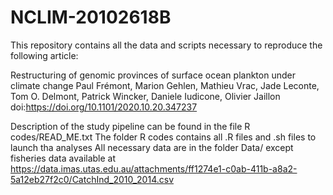 # NCLIM-20102618B
This repository contains all the data and scripts necessary to reproduce the following article:

Restructuring of genomic provinces of surface ocean plankton under climate change
Paul Frémont, Marion Gehlen, Mathieu Vrac, Jade Leconte, Tom O. Delmont, Patrick Wincker, Daniele Iudicone, Olivier Jaillon
doi:https://doi.org/10.1101/2020.10.20.347237

Description of the study pipeline can be found in the file R codes/READ_ME.txt
The folder R codes contains all .R files and .sh files to launch tha analyses
All necessary data are in the folder Data/ except fisheries data available at https://data.imas.utas.edu.au/attachments/ff1274e1-c0ab-411b-a8a2-5a12eb27f2c0/CatchInd_2010_2014.csv
